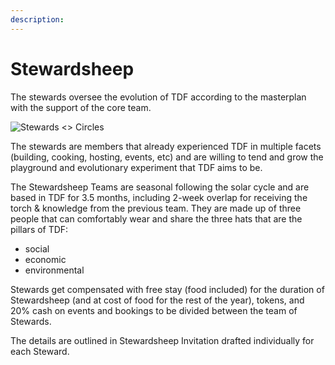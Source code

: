 ```yaml
---
description: 
---
```


# Stewardsheep

The stewards oversee the evolution of TDF according to the masterplan with the support of the core team. 

![Stewards <> Circles](../.gitbook/assets/tdf-stewards-circles.jpeg)

The stewards are members that already experienced TDF in multiple facets (building, cooking, hosting, events, etc) and are willing to tend and grow the playground and evolutionary experiment that TDF aims to be.

The Stewardsheep Teams are seasonal following the solar cycle and are based in TDF for 3.5 months, including 2-week overlap for receiving the torch & knowledge from the previous team. They are made up of three people that can comfortably wear and share the three hats that are the pillars of TDF:

- social 
- economic 
- environmental

Stewards get compensated with free stay (food included) for the duration of Stewardsheep (and at cost of food for the rest of the year), tokens, and 20% cash on events and bookings to be divided between the team of Stewards.

The details are outlined in Stewardsheep Invitation drafted individually for each Steward.